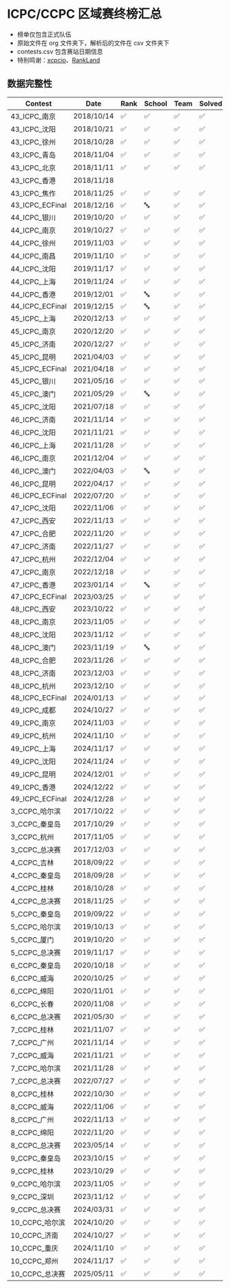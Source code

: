 # ICPC/CCPC 区域赛终榜汇总

- 榜单仅包含正式队伍
- 原始文件在 org 文件夹下，解析后的文件在 csv 文件夹下
- contests.csv 包含赛站日期信息
- 特别鸣谢：[xcpcio](https://github.com/xcpcio/xcpcio)、[RankLand](https://rl.algoux.org/collection/official)

## 数据完整性

|Contest|Date|Rank|School|Team|Solved|Penalty|Medal|Problems|Members|
|---|---|---|---|---|---|---|---|---|---|
|43_ICPC_南京|2018/10/14|✅|✅|✅|✅|✅|✅|✅|
|43_ICPC_沈阳|2018/10/21|✅|✅|✅|✅|✅||✅|
|43_ICPC_徐州|2018/10/28|✅|✅|✅|✅|✅||✅|
|43_ICPC_青岛|2018/11/04|✅|✅|✅|✅|✅|✅|✅|
|43_ICPC_北京|2018/11/11|✅|✅|✅|✅|✅||✅|
|43_ICPC_香港|2018/11/18||||||||
|43_ICPC_焦作|2018/11/25|✅|✅|✅|✅|✅||✅|
|43_ICPC_ECFinal|2018/12/16|✅|🔤|✅|✅|✅||✅|
|44_ICPC_银川|2019/10/20|✅|✅|✅|✅|✅|✅|✅|
|44_ICPC_南京|2019/10/27|✅|✅|✅|✅|✅|✅|✅|✅
|44_ICPC_徐州|2019/11/03|✅|✅|✅|✅|✅|✅|✅|
|44_ICPC_南昌|2019/11/10|✅|✅|✅|✅|✅|✅|✅|✅
|44_ICPC_沈阳|2019/11/17|✅|✅|✅|✅|✅||✅|
|44_ICPC_上海|2019/11/24|✅|✅|✅|✅|✅|✅|✅|✅
|44_ICPC_香港|2019/12/01|✅|🔤|✅|✅|✅||✅|
|44_ICPC_ECFinal|2019/12/15|✅|🔤|✅|✅|✅||✅|
|45_ICPC_上海|2020/12/13|✅|✅|✅|✅|✅|✅|✅|✅
|45_ICPC_南京|2020/12/20|✅|✅|✅|✅|✅|✅|✅|✅
|45_ICPC_济南|2020/12/27|✅|✅|✅|✅|✅|✅|✅|✅
|45_ICPC_昆明|2021/04/03|✅|✅|✅|✅|✅|✅|✅|✅
|45_ICPC_ECFinal|2021/04/18|✅|✅|✅|✅|✅||✅|
|45_ICPC_银川|2021/05/16|✅|✅|✅|✅|✅|✅|✅|
|45_ICPC_澳门|2021/05/29|✅|🔤|✅|✅|✅||✅|
|45_ICPC_沈阳|2021/07/18|✅|✅|✅|✅|✅|✅|✅|✅
|46_ICPC_济南|2021/11/14|✅|✅|✅|✅|✅|✅|✅|✅
|46_ICPC_沈阳|2021/11/21|✅|✅|✅|✅|✅|✅|✅|✅
|46_ICPC_上海|2021/11/28|✅|✅|✅|✅|✅|✅|✅|✅
|46_ICPC_南京|2021/12/04|✅|✅|✅|✅|✅|✅|✅|✅
|46_ICPC_澳门|2022/04/03|✅|🔤|✅|✅|✅|✅|✅|
|46_ICPC_昆明|2022/04/17|✅|✅|✅|✅|✅|✅|✅|✅
|46_ICPC_ECFinal|2022/07/20|✅|✅|✅|✅|✅|✅|✅|
|47_ICPC_沈阳|2022/11/06|✅|✅|✅|✅|✅|✅|✅|✅
|47_ICPC_西安|2022/11/13|✅|✅|✅|✅|✅|✅|✅|✅
|47_ICPC_合肥|2022/11/20|✅|✅|✅|✅|✅|✅|✅|✅
|47_ICPC_济南|2022/11/27|✅|✅|✅|✅|✅|✅|✅|✅
|47_ICPC_杭州|2022/12/04|✅|✅|✅|✅|✅|✅|✅|✅
|47_ICPC_南京|2022/12/18|✅|✅|✅|✅|✅|✅|✅|✅
|47_ICPC_香港|2023/01/14|✅|🔤|✅|✅|✅|✅|✅|
|47_ICPC_ECFinal|2023/03/25|✅|✅|✅|✅|✅|✅|✅|✅
|48_ICPC_西安|2023/10/22|✅|✅|✅|✅|✅|✅|✅|
|48_ICPC_南京|2023/11/05|✅|✅|✅|✅|✅|✅|✅|✅
|48_ICPC_沈阳|2023/11/12|✅|✅|✅|✅|✅|✅|✅|✅
|48_ICPC_澳门|2023/11/19|✅|🔤|✅|✅|✅|✅|✅|
|48_ICPC_合肥|2023/11/26|✅|✅|✅|✅|✅|✅|✅|✅
|48_ICPC_济南|2023/12/03|✅|✅|✅|✅|✅|✅|✅|✅
|48_ICPC_杭州|2023/12/10|✅|✅|✅|✅|✅|✅|✅|✅
|48_ICPC_ECFinal|2024/01/13|✅|✅|✅|✅|✅|✅|✅|✅
|49_ICPC_成都|2024/10/27|✅|✅|✅|✅|✅|✅|✅|✅
|49_ICPC_南京|2024/11/03|✅|✅|✅|✅|✅|✅|✅|✅
|49_ICPC_杭州|2024/11/10|✅|✅|✅|✅|✅|✅|✅|✅
|49_ICPC_上海|2024/11/17|✅|✅|✅|✅|✅|✅|✅|✅
|49_ICPC_沈阳|2024/11/24|✅|✅|✅|✅|✅|✅|✅|✅
|49_ICPC_昆明|2024/12/01|✅|✅|✅|✅|✅|✅|✅|✅
|49_ICPC_香港|2024/12/22|✅|✅|✅|✅|✅|✅|✅|✅
|49_ICPC_ECFinal|2024/12/28|✅|✅|✅|✅|✅|✅|✅|✅
|3_CCPC_哈尔滨|2017/10/22|✅|✅|✅|✅|✅||✅|
|3_CCPC_秦皇岛|2017/10/29|✅|✅|✅|✅|✅||✅|
|3_CCPC_杭州|2017/11/05|✅|✅|✅|✅|✅||✅|
|3_CCPC_总决赛|2017/12/03|✅|✅|✅|✅|✅|✅|✅|✅
|4_CCPC_吉林|2018/09/22|✅|✅|✅|✅|✅|✅|✅|✅
|4_CCPC_秦皇岛|2018/09/28|✅|✅|✅|✅|✅|✅|✅|✅
|4_CCPC_桂林|2018/10/28|✅|✅|✅|✅|✅|✅|✅|✅
|4_CCPC_总决赛|2018/11/25|✅|✅|✅|✅|✅|✅|✅|✅
|5_CCPC_秦皇岛|2019/09/22|✅|✅|✅|✅|✅|✅|✅|✅
|5_CCPC_哈尔滨|2019/10/13|✅|✅|✅|✅|✅|✅|✅|✅
|5_CCPC_厦门|2019/10/20|✅|✅|✅|✅|✅|✅||✅
|5_CCPC_总决赛|2019/11/17|✅|✅|✅|✅|✅|✅|✅|✅
|6_CCPC_秦皇岛|2020/10/18|✅|✅|✅|✅|✅|✅|✅|✅
|6_CCPC_威海|2020/10/25|✅|✅|✅|✅|✅|✅|✅|✅
|6_CCPC_绵阳|2020/11/01|✅|✅|✅|✅|✅|✅|✅|✅
|6_CCPC_长春|2020/11/08|✅|✅|✅|✅|✅|✅|✅|✅
|6_CCPC_总决赛|2021/05/30|✅|✅|✅|✅|✅|✅|✅|✅
|7_CCPC_桂林|2021/11/07|✅|✅|✅|✅|✅|✅|✅|✅
|7_CCPC_广州|2021/11/14|✅|✅|✅|✅|✅|✅|✅|✅
|7_CCPC_威海|2021/11/21|✅|✅|✅|✅|✅|✅|✅|✅
|7_CCPC_哈尔滨|2021/11/28|✅|✅|✅|✅|✅|✅|✅|✅
|7_CCPC_总决赛|2022/07/27|✅|✅|✅|✅|✅|✅|✅|✅
|8_CCPC_桂林|2022/10/30|✅|✅|✅|✅|✅|✅|✅|✅
|8_CCPC_威海|2022/11/06|✅|✅|✅|✅|✅|✅|✅|✅
|8_CCPC_广州|2022/11/13|✅|✅|✅|✅|✅|✅|✅|✅
|8_CCPC_绵阳|2022/11/20|✅|✅|✅|✅|✅|✅|✅|✅
|8_CCPC_总决赛|2023/05/14|✅|✅|✅|✅|✅|✅|✅|✅
|9_CCPC_秦皇岛|2023/10/15|✅|✅|✅|✅|✅|✅|✅|✅
|9_CCPC_桂林|2023/10/29|✅|✅|✅|✅|✅|✅|✅|✅
|9_CCPC_哈尔滨|2023/11/05|✅|✅|✅|✅|✅|✅|✅|✅
|9_CCPC_深圳|2023/11/12|✅|✅|✅|✅|✅|✅|✅|✅
|9_CCPC_总决赛|2024/03/31|✅|✅|✅|✅|✅|✅|✅|✅
|10_CCPC_哈尔滨|2024/10/20|✅|✅|✅|✅|✅|✅|✅|✅
|10_CCPC_济南|2024/10/27|✅|✅|✅|✅|✅|✅|✅|✅
|10_CCPC_重庆|2024/11/10|✅|✅|✅|✅|✅|✅|✅|✅
|10_CCPC_郑州|2024/11/17|✅|✅|✅|✅|✅|✅|✅|✅
|10_CCPC_总决赛|2025/05/11|✅|✅|✅|✅|✅|✅|✅|✅